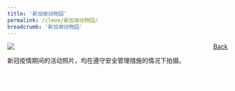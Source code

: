 ```yaml
---
title: '新加坡动物园'
permalink: /clmoe/新加坡动物园/
breadcrumb: '新加坡动物园'
---
```


<!-- Global site tag (gtag.js) - Google Ads: 726049306 -->
<script async src="https://www.googletagmanager.com/gtag/js?id=AW-726049306"></script>
<script>
  window.dataLayer = window.dataLayer || [];
  function gtag(){dataLayer.push(arguments);}
  gtag('js', new Date());

  gtag('config', 'AW-726049306');
</script>
<a href="/exhibits/华文学习展示区-chinese-exhibitions-e/community-partners/" style="float:right;">Back</a>
 <img src="/images/MTLS2021-WRS_CL_Final.jpg"> <br/>
 <p style="font-family: KaiTi;">新冠疫情期间的活动照片，均在遵守安全管理措施的情况下拍摄。</p><br/>

<div class="btntop"><a href="#top" style="text-decoration:none;"><span style="color:white"><b>Top</b></span></a></div>
